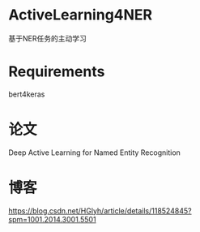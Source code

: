 #  ActiveLearning4NER
基于NER任务的主动学习
# Requirements
bert4keras
# 论文
Deep Active Learning for Named Entity Recognition 
# 博客
https://blog.csdn.net/HGlyh/article/details/118524845?spm=1001.2014.3001.5501


